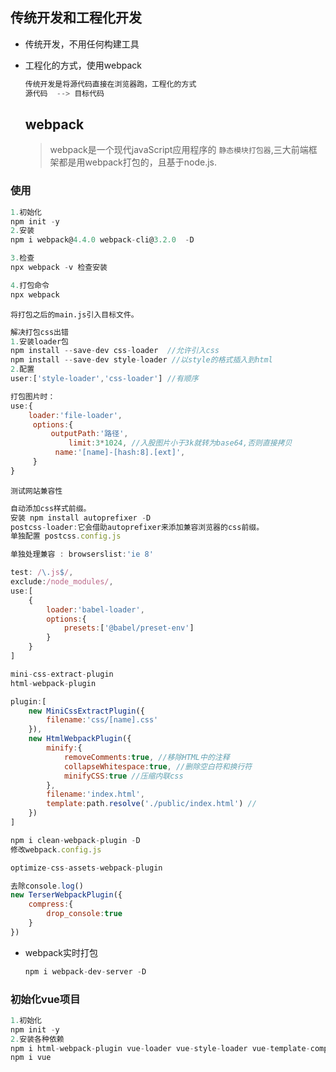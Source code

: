 ## 传统开发和工程化开发

+ 传统开发，不用任何构建工具

+ 工程化的方式，使用webpack

  ```js
  传统开发是将源代码直接在浏览器跑，工程化的方式
  源代码  --> 目标代码 
  ```

  

  ## webpack

  > webpack是一个现代javaScript应用程序的 `静态模块打包器`,三大前端框架都是用webpack打包的，且基于node.js.

### 使用

```js
1.初始化
npm init -y
2.安装
npm i webpack@4.4.0 webpack-cli@3.2.0  -D

3.检查
npx webpack -v 检查安装

4.打包命令
npx webpack 
```

```
将打包之后的main.js引入目标文件。
```

```js
解决打包css出错
1.安装loader包
npm install --save-dev css-loader  //允许引入css
npm install --save-dev style-loader //以style的格式插入到html
2.配置
user:['style-loader','css-loader'] //有顺序

打包图片时：
use:{
    loader:'file-loader',
     options:{
         outputPath:'路径',
             limit:3*1024, //入股图片小于3k就转为base64,否则直接拷贝
          name:'[name]-[hash:8].[ext]',
     }
}
```

```
测试网站兼容性 
```

```js
自动添加css样式前缀。
安装 npm install autoprefixer -D
postcss-loader:它会借助autoprefixer来添加兼容浏览器的css前缀。
单独配置 postcss.config.js

单独处理兼容 : browserslist:'ie 8'
```

```js
test: /\.js$/,
exclude:/node_modules/,
use:[
    {
        loader:'babel-loader',
        options:{
            presets:['@babel/preset-env']
        }
    }
]
```

```js
mini-css-extract-plugin
html-webpack-plugin

plugin:[
    new MiniCssExtractPlugin({
		filename:'css/[name].css'
    }),
    new HtmlWebpackPlugin({
        minify:{
			removeComments:true, //移除HTML中的注释
            collapseWhitespace:true, //删除空白符和换行符
            minifyCSS:true //压缩内联css
        },
        filename:'index.html',
        template:path.resolve('./public/index.html') //
    })
]
```

```js
npm i clean-webpack-plugin -D
修改webpack.config.js
```

````js
optimize-css-assets-webpack-plugin

去除console.log()
new TerserWebpackPlugin({
	compress:{
        drop_console:true
    }
})
````

+ webpack实时打包

  ```js
  npm i webpack-dev-server -D
  ```
  

### 初始化vue项目

```js
1.初始化
npm init -y
2.安装各种依赖
npm i html-webpack-plugin vue-loader vue-style-loader vue-template-compiler wbpack@4.4.2 webpack-cil@3.3.12 webpack-dev-server -D
npm i vue


```
